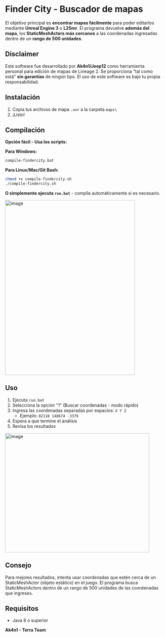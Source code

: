 # Finder City - Buscador de mapas

El objetivo principal es **encontrar mapas  fácilmente** para poder editarlos mediante **Unreal Engine 3** o **L2Smr**. El programa devuelve **además del mapa**, los **StaticMeshActors más cercanos** a las coordenadas ingresadas dentro de un **rango de 500 unidades**.

## Disclaimer
Este software fue desarrollado por **Ak4n1/Jeep12** como herramienta personal para edición de mapas de Lineage 2. Se proporciona "tal como está" **sin garantías** de ningún tipo. El uso de este software es bajo tu propia responsabilidad.


## Instalación

1. Copia tus archivos de mapa `.unr` a la carpeta `maps\`
2. ¡Listo!

## Compilación

**Opción fácil - Usa los scripts:**

**Para Windows:**
```bash
compile-findercity.bat
```

**Para Linux/Mac/Git Bash:**
```bash
chmod +x compile-findercity.sh
./compile-findercity.sh
```

**O simplemente ejecuta `run.bat`** - compila automáticamente si es necesario.

<img width="420" height="566" alt="image" src="https://github.com/user-attachments/assets/3228507e-60e6-4cce-85dc-da090a34aa65" />


## Uso

1. Ejecuta `run.bat`
2. Selecciona la opción "1" (Buscar coordenadas - modo rápido)
3. Ingresa las coordenadas separadas por espacios: `X Y Z`
   - Ejemplo: `82118 148674 -3379`
4. Espera a que termine el análisis
5. Revisa los resultados

<img width="466" height="386" alt="image" src="https://github.com/user-attachments/assets/0e127bf7-269c-4a52-86a3-fdbd0b4a22b1" />


## Consejo

Para mejores resultados, intenta usar coordenadas que estén cerca de un StaticMeshActor (objeto estático) en el juego. El programa busca StaticMeshActors dentro de un rango de 500 unidades de las coordenadas que ingreses.



## Requisitos

- Java 8 o superior



**Ak4n1 - Terra Team**
